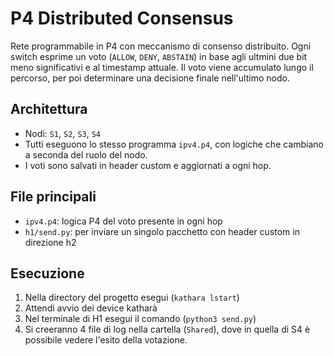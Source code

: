# P4 Distributed Consensus

Rete programmabile in P4 con meccanismo di consenso distribuito. Ogni switch esprime un voto (`ALLOW`, `DENY`, `ABSTAIN`) in base agli ultmini due bit meno significativi e al timestamp attuale. 
Il voto viene accumulato lungo il percorso, per poi determinare una decisione finale nell'ultimo nodo.

## Architettura

- Nodi: `S1`, `S2`, `S3`, `S4`
- Tutti eseguono lo stesso programma `ipv4.p4`, con logiche che cambiano a seconda del ruolo del nodo.
- I voti sono salvati in header custom e aggiornati a ogni hop.

## File principali

- `ipv4.p4`: logica P4 del voto presente in ogni hop
- `h1/send.py`: per inviare un singolo pacchetto con header custom in direzione h2 

## Esecuzione

1. Nella directory del progetto esegui  (`kathara lstart`)
2. Attendi avvio dei device katharà
4. Nel terminale di H1 esegui il comando  (`python3 send.py`)
5. Si creeranno 4 file di log nella cartella (`Shared`), dove in quella di S4 è possibile vedere l'esito della votazione.



